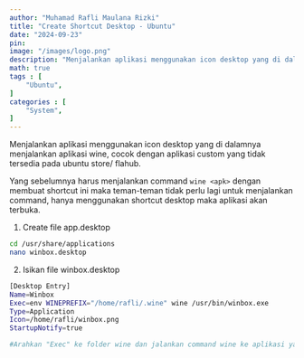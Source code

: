 ```yaml
---
author: "Muhamad Rafli Maulana Rizki"
title: "Create Shortcut Desktop - Ubuntu"
date: "2024-09-23"
pin: 
image: "/images/logo.png"
description: "Menjalankan aplikasi menggunakan icon desktop yang di dalamnya menjalankan aplikasi wine, cocok dengan aplikasi custom yang tidak tersedia pada ubuntu store/flahub."
math: true
tags : [
    "Ubuntu",
]
categories : [
    "System",
]
---
```


Menjalankan aplikasi menggunakan icon desktop yang di dalamnya menjalankan aplikasi wine, cocok dengan aplikasi custom yang tidak tersedia pada ubuntu store/ flahub.

Yang sebelumnya harus menjalankan command `wine <apk>` dengan membuat shortcut ini maka teman-teman tidak perlu lagi untuk menjalankan command, hanya menggunakan shortcut desktop maka aplikasi akan terbuka.

1. Create file app.desktop 

```bash
cd /usr/share/applications
nano winbox.desktop
```

2. Isikan file winbox.desktop

```bash
[Desktop Entry]
Name=Winbox 
Exec=env WINEPREFIX="/home/rafli/.wine" wine /usr/bin/winbox.exe
Type=Application
Icon=/home/rafli/winbox.png
StartupNotify=true

#Arahkan "Exec" ke folder wine dan jalankan command wine ke aplikasi yang ingin di jalankan.
```